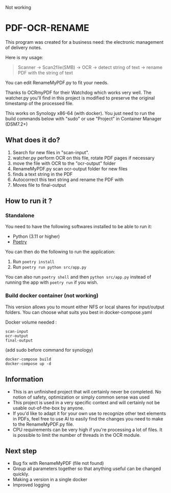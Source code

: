 Not working

# PDF-OCR-RENAME

This program was created for a business need: the electronic management of delivery notes.

Here is my usage:

> Scanner -> Scan2file(SMB) -> OCR -> detect string of text -> rename
> PDF with the string of text

You can edit RenameMyPDF.py to fit your needs.

Thanks to OCRmyPDF for their Watchdog which works very well.
The watcher.py you'll find in this project is modified to preserve the original timestamp of the processed file.

This works on Synology x86-64 (with docker).
You just need to run the build commands below with "sudo" or use "Project" in Container Manager (DSM7.2+)

## What does it do?

1. Search for new files in "scan-input".
2. watcher.py perform OCR on this file, rotate PDF pages if necessary
3. move the file with OCR to the "ocr-output" folder
4. RenameMyPDF.py scan ocr-output folder for new files
5. finds a text string in the PDF
6. Autocorrect this text string and rename the PDF with
7. Moves file to final-output

## How to run it ?

### Standalone

You need to have the following softwares installed to be able to run it:

- Python (3.11 or higher)
- [Poetry](https://python-poetry.org/)

You can then do the following to run the application:

1. Run `poetry install`
2. Run `poetry run python src/app.py`

You can also run `poetry shell` and then `python src/app.py` instead of running
the app with `poetry run` if you wish.

### Build docker container (not working)

This version allows you to mount either NFS or local shares for input/output folders.
You can choose what suits you best in docker-compose.yaml

Docker volume needed :

```
scan-input
ocr-output
final-output
```

(add sudo before command for synology)

```
docker-compose build
docker-compose up -d
```

## Information

* This is an unfinished project that will certainly never be completed.
  No notion of safety, optimization or simply common sense was used
* This project is used in a very specific context and will certainly not be usable out-of-the-box by anyone.
* If you'd like to adapt it for your own use to recognize other text elements in PDFs, feel free to use AI to easily find the changes you need to make to the RenameMyPDF.py file.
* CPU requirements can be very high if you're processing a lot of files. It is possible to limit the number of threads in the OCR module.

## Next step

* Bug fix with RenameMyPDF (file not found)
* Group all parameters together so that anything useful can be changed quickly.
* Making a version in a single docker
* Improved logging
